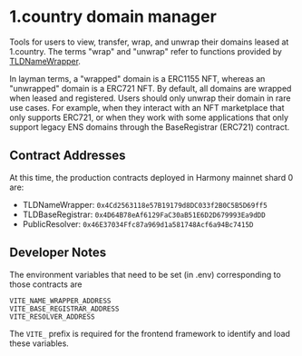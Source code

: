 # 1.country domain manager

Tools for users to view, transfer, wrap, and unwrap their domains leased at 1.country. The terms "wrap" and "unwrap" refer to functions provided by [TLDNameWrapper](https://github.com/harmony-one/ens-deployer/blob/main/contract/contracts/TLDNameWrapper.sol). 

In layman terms, a "wrapped" domain is a ERC1155 NFT, whereas an "unwrapped" domain is a ERC721 NFT. By default, all domains are wrapped when leased and registered. Users should only unwrap their domain in rare use cases. For example, when they interact with an NFT marketplace that only supports ERC721, or when they work with some applications that only support legacy ENS domains through the BaseRegistrar (ERC721) contract.

## Contract Addresses

At this time, the production contracts deployed in Harmony mainnet shard 0 are:

- TLDNameWrapper: `0x4Cd2563118e57B19179d8DC033f2B0C5B5D69ff5`
- TLDBaseRegistrar: `0x4D64B78eAf6129FaC30aB51E6D2D679993Ea9dDD`
- PublicResolver: `0x46E37034Ffc87a969d1a581748Acf6a94Bc7415D`

## Developer Notes

The environment variables that need to be set (in .env) corresponding to those contracts are

```
VITE_NAME_WRAPPER_ADDRESS
VITE_BASE_REGISTRAR_ADDRESS
VITE_RESOLVER_ADDRESS
```

The `VITE_` prefix is required for the frontend framework to identify and load these variables.